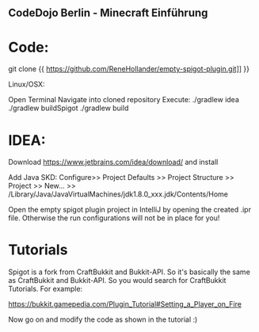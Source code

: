 ## CodeDojo Berlin - Minecraft Einführung



# Code: 
git clone {{ https://github.com/ReneHollander/empty-spigot-plugin.git]] }}

Linux/OSX: 

Open Terminal
Navigate into cloned repository
Execute:
./gradlew idea
./gradlew buildSpigot
./gradlew build

# IDEA:
Download https://www.jetbrains.com/idea/download/ and install

Add Java SKD:
Configure>> Project Defaults >> Project Structure >> Project >> New... >> /Library/Java/JavaVirtualMachines/jdk1.8.0_xxx.jdk/Contents/Home


Open the empty spigot plugin project in IntelliJ by opening the created .ipr file. Otherwise the run configurations will not be in place for you!



# Tutorials
Spigot is a fork from CraftBukkit and Bukkit-API. So it's basically the same as CraftBukkit and Bukkit-API. So you would search for CraftBukkit Tutorials. For example: 

https://bukkit.gamepedia.com/Plugin_Tutorial#Setting_a_Player_on_Fire

Now go on and modify the code as shown in the tutorial :) 


